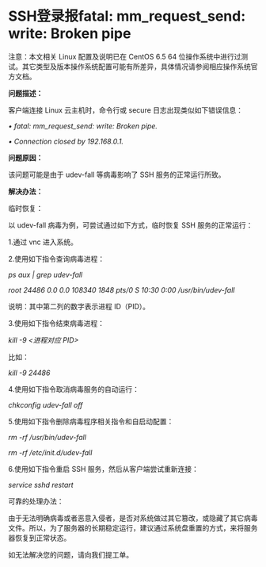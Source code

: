 # SSH登录报fatal: mm_request_send: write: Broken pipe




注意：本文相关 Linux 配置及说明已在 CentOS 6.5 64 位操作系统中进行过测试。其它类型及版本操作系统配置可能有所差异，具体情况请参阅相应操作系统官方文档。



**问题描述：**

客户端连接 Linux 云主机时，命令行或 secure 日志出现类似如下错误信息：

*• fatal: mm_request_send: write: Broken pipe.*

*• Connection closed by 192.168.0.1.*




**问题原因：**

该问题可能是由于 udev-fall 等病毒影响了 SSH 服务的正常运行所致。



**解决办法：**

临时恢复：

以 udev-fall 病毒为例，可尝试通过如下方式，临时恢复 SSH 服务的正常运行：

1.通过 vnc 进入系统。

2.使用如下指令查询病毒进程：


*ps aux | grep udev-fall*

*root     24486  0.0  0.0 108340  1848 pts/0    S    10:30   0:00 /usr/bin/udev-fall*

说明：其中第二列的数字表示进程 ID（PID）。



3.使用如下指令结束病毒进程：


*kill -9 <进程对应 PID>*

比如：

*kill -9 24486*

4.使用如下指令取消病毒服务的自动运行：


*chkconfig udev-fall off*

5.使用如下指令删除病毒程序相关指令和自启动配置：


*rm -rf /usr/bin/udev-fall*

*rm -rf /etc/init.d/udev-fall*

6.使用如下指令重启 SSH 服务，然后从客户端尝试重新连接：


*service sshd restart*


可靠的处理办法：

由于无法明确病毒或者恶意入侵者，是否对系统做过其它篡改，或隐藏了其它病毒文件。所以，为了服务器的长期稳定运行，建议通过系统盘重置的方式，来将服务器恢复到正常状态。



如无法解决您的问题，请向我们提工单。